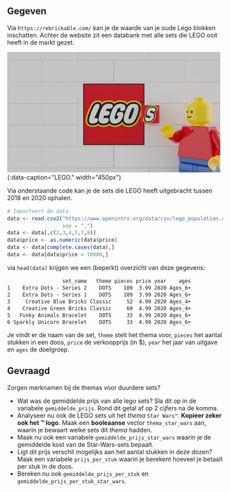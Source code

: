 ## Gegeven

Via ``https://rebrickable.com/`` kan je de waarde van je oude Lego blokken inschatten. Achter de website zit een databank met alle sets die LEGO ooit heeft in de markt gezet.

![LEGO.](media/lego.gif "LEGO."){:data-caption="LEGO." width="450px"}

Via onderstaande code kan je de sets die LEGO heeft uitgebracht tussen 2018 en 2020 ophalen. 
```R
# Importeert de data
data <- read.csv2("https://www.openintro.org/data/csv/lego_population.csv",
                  sep = ",")
data <- data[,c(2,3,4,5,7,8)]
data$price <- as.numeric(data$price)
data <- data[complete.cases(data),]
data <- data[data$price < 10000,]
```

via `head(data)` krijgen we een (beperkt) overzicht van deze gegevens:

```
                  set_name   theme pieces price year    ages
1    Extra Dots - Series 2    DOTS    109  3.99 2020 Ages_6+
2    Extra Dots - Series 1    DOTS    109  3.99 2020 Ages_6+
3     Creative Blue Bricks Classic     52  4.99 2020 Ages_4+
4    Creative Green Bricks Classic     60  4.99 2020 Ages_4+
5   Funky Animals Bracelet    DOTS     33  4.99 2020 Ages_6+
6 Sparkly Unicorn Bracelet    DOTS     33  4.99 2020 Ages_6+
```

Je vindt er de naam van de set, `theme` stelt het thema voor, `pieces` het aantal stukken in een doos, `price` de verkoopprijs (in $), `year` het jaar van uitgave en `ages` de doelgroep.

## Gevraagd

Zorgen merknamen bij de themas voor duurdere sets?

- Wat was de gemiddelde prijs van alle lego sets? Sla dit op in de variabele `gemiddelde_prijs`. Rond dit getal af op 2 cijfers na de komma.
- Analyseer nu ook de LEGO sets uit het *thema* `Star Wars™`. **Kopieer zeker ook het ™ logo**. Maak een **booleaanse** vector `thema_star_wars` aan, waarin je bewaart welke sets dit *thema* hadden.
- Maak nu ook een variabele `gemiddelde_prijs_star_wars` waarin je de gemiddelde kost van de Star-Wars-sets bepaalt.
- Ligt dit prijs verschil mogelijks aan het aantal stukken in deze dozen? Maak een variabele `prijs_per_stuk` waarin je berekent hoeveel je betaalt per stuk in de doos.
- Bereken nu ook `gemiddelde_prijs_per_stuk` en `gemiddelde_prijs_per_stuk_star_wars`.

